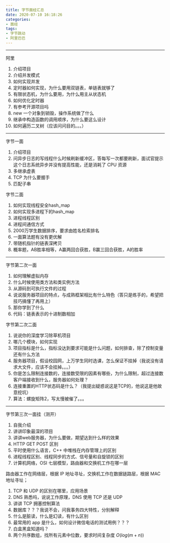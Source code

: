 ```yaml
---
title: 字节面经汇总
date: 2020-07-10 16:18:26
categories:
- 面经
tags:
- 字节跳动
- 阿里巴巴
---
```


---



阿里

1. 介绍项目
2. 介绍并发模式
3. 如何实现并发
4. 定时器如何实现，为什么要用双链表，单链表就够了
5. 有限状态机，为什么要用，为什么用主从状态机
6. 如何优化定时器
7. 有参考开源项目吗
8. new 一个对象到销毁，操作系统做了什么
9. 继承中构造函数的调用顺序，为什么要这么设计
10. 如何遍历二叉树（应该问问目的。。。）

---

字节一面

1. 介绍项目
2. 问异步日志的写线程什么时候刷新缓冲区，答每写一次都要刷新，面试官提示这个日志系统异步并没有提高性能，还是消耗了 CPU 资源
3. 多继承虚表
4. TCP 为什么要握手
5. 匹配子串

字节二面

1. 如何实现线程安全hash_map
2. 如何实现多进程下的hash_map 
3. 进程线程区别
4. 进程间通信方式
5. 2000万学生数据排序，要求由姓名检索排名
6. 一面算法题有没有更优解
7. 带随机指针的链表深拷贝
8. 概率题，AB胜率相等，A赢两回合获胜，B赢三回合获胜，A的胜率

---



字节第二次一面

1. 如何理解虚拟内存
2. 什么时候使用类方法和类实例方法
3. 从源码到可执行文件的过程
4. 说说服务器项目的特点，与成熟框架相比有什么特色（答只是练手的，希望把技巧搞懂了再用上）
5. 那你学到了什么
6. 代码：链表表示的十进制数相加

字节第二次二面

1. 说说你的深度学习除草机项目
2. 哪几个模块，如何实现
3. 项目指标是什么，指标没达到要求可能是什么问题，如何排查，除了控制变量还有什么方法
4. 服务器项目，假设校园网，上万学生同时选课，怎么保证不挂掉（我说没有请求大文件，应该不会挂掉。。。）
5. 你是怎么限制连接数的，连接数受限的因素有哪些，为什么限制，超过连接数客户端接收到什么，服务器如何处理？
6. 连接重置的HTTP状态码是什么？（我提出疑惑说这是TCP的，他说这是他故意挖坑）
7. 算法：螺旋矩阵2，写太慢被催了。。。

---

字节第三次一面挂（测开）

1. 自我介绍
2. 讲讲印象最深的项目
3. 讲讲web服务器，为什么要做，期望达到什么样的效果
4. HTTP GET POST 区别
5. 平时使用什么语言，C++ 中堆栈在内存管理上的区别
6. 进程线程区别、线程同步的方式、信号量和自旋锁的区别
7. 计算机网络，OSI 七层模型，路由器和交换机工作在哪一层

路由器工作在网络层，根据 IP 地址寻址，交换机工作在数据链路层，根据 MAC 地址寻址；

1. TCP 和 UDP 的区别在哪里，应用场景
2. DNS 熟悉吗，说说工作原理，DNS 使用 TCP 还是 UDP
3. 讲讲 TCP 拥塞控制算法
4. 数据库？？？我说不会，问我事务四大特性，分别解释
5. 什么是脏读，什么是幻读，有什么区别
6. 最常用的 app 是什么，如何设计微信电话的测试用例？？？
7. 白盒黑盒知道吗？
8. 两个升序数组，找所有元素中位数，要求时间复杂度 $O(log(m + n))$


